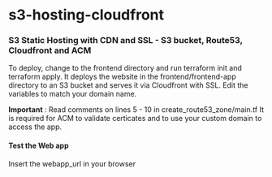 # s3-hosting-cloudfront

### S3 Static Hosting with CDN and SSL - S3 bucket, Route53, Cloudfront and ACM
To deploy, change to the frontend directory and run terraform init and terraform apply.
It deploys the website in the frontend/frontend-app directory to an S3 bucket and serves it via Cloudfront with SSL.
Edit the variables to match your domain name.

**Important** : Read comments on lines 5 - 10 in create_route53_zone/main.tf It is required for ACM to validate certicates and to use your custom domain to access the app.

#### Test the Web app
Insert the webapp_url in your browser